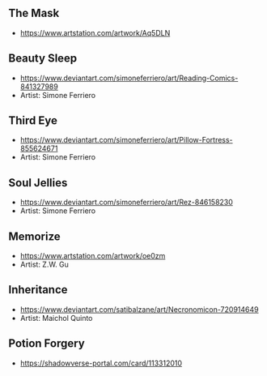 ## The Mask
- https://www.artstation.com/artwork/Aq5DLN

## Beauty Sleep
- https://www.deviantart.com/simoneferriero/art/Reading-Comics-841327989
- Artist: Simone Ferriero

## Third Eye
- https://www.deviantart.com/simoneferriero/art/Pillow-Fortress-855624671
- Artist: Simone Ferriero

## Soul Jellies
- https://www.deviantart.com/simoneferriero/art/Rez-846158230
- Artist: Simone Ferriero

## Memorize
- https://www.artstation.com/artwork/oe0zm
- Artist: Z.W. Gu

## Inheritance
- https://www.deviantart.com/satibalzane/art/Necronomicon-720914649
- Artist: Maichol Quinto

## Potion Forgery
- https://shadowverse-portal.com/card/113312010
